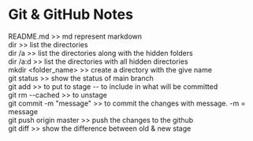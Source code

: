 # Git & GitHub Notes
README.md >> md represent markdown  
dir >> list the directories  
dir /a >> list the directories along with the hidden folders  
dir /a:d >> list the directories with all hidden directories  
mkdir <folder_name> >> create a directory with the give name  
git status >> show the status of main branch  
git add <file> >> to put to stage -- to include in what will be committed  
git rm --cached <file> >> to unstage  
git commit -m "message" >> to commit the changes with message. -m = message  
git push origin master >> push the changes to the github  
git diff <file> >> show the difference between old & new stage  